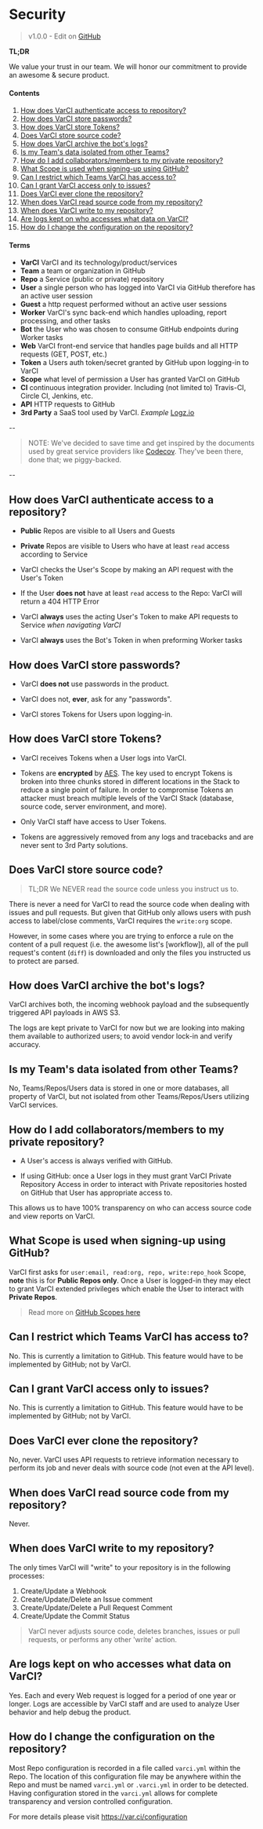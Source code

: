 <!--
 This is the Terms of Service that appears at http://var.ci/privacy/
 You can also find me at http://github.com/varci/support
 -->

# Security

> v1.0.0 - Edit on [GitHub](https://github.com/varci/support/blob/master/pages/security.md)

**TL;DR**

We value your trust in our team. We will honor our commitment to provide an 
awesome & secure product.

#### Contents

1.  [How does VarCI authenticate access to repository?](#how-does-varci-authenticate-access-to-a-repository)
2.  [How does VarCI store passwords?](#how-does-varci-store-passwords)
3.  [How does VarCI store Tokens?](#how-does-varci-store-tokens)
4.  [Does VarCI store source code?](#does-varci-store-source-code)
5.  [How does VarCI archive the bot's logs?](#how-does-varci-archive-the-bots-logs)
6.  [Is my Team's data isolated from other Teams?](#is-my-teams-data-isolated-from-other-teams)
6.  [How do I add collaborators/members to my private repository?](#how-do-i-add-collaboratorsmembers-to-my-private-repository)
7.  [What Scope is used when signing-up using GitHub?](#what-scope-is-used-when-signing-up-using-github)
8.  [Can I restrict which Teams VarCI has access to?](#can-i-restrict-which-teams-varci-has-access-to)
9.  [Can I grant VarCI access only to issues?](#can-i-grant-varci-access-only-to-issues)
10. [Does VarCI ever clone the repository?](#does-varci-ever-clone-the-repository)
11. [When does VarCI read source code from my repository?](#when-does-varci-read-source-code-from-my-repository)
12. [When does VarCI write to my repository?](#when-does-varci-write-to-my-repository)
13. [Are logs kept on who accesses what data on VarCI?](#are-logs-kept-on-who-access-what-data-on-varci)
14. [How do I change the configuration on the repository?](#how-do-i-change-the-configuration-on-the-repository)

#### Terms

-   **VarCI** VarCI and its technology/product/services
-   **Team** a team or organization in GitHub
-   **Repo** a Service (public or private) repository
-   **User** a single person who has logged into VarCI via GitHub therefore has 
    an active user session
-   **Guest** a http request performed without an active user sessions
-   **Worker** VarCI's sync back-end which handles uploading, report processing, 
    and other tasks
-   **Bot** the User who was chosen to consume GitHub endpoints during Worker 
    tasks
-   **Web** VarCI front-end service that handles page builds and all HTTP 
    requests (GET, POST, etc.)
-   **Token** a Users auth token/secret granted by GitHub upon logging-in to 
    VarCI
-   **Scope** what level of permission a User has granted VarCI on GitHub
-   **CI** continuous integration provider. Including (not limited to) Travis-CI, 
    Circle CI, Jenkins, etc.
-   **API** HTTP requests to GitHub
-   **3rd Party** a SaaS tool used by VarCI. *Example* [Logz.io](https://logz.io)

--

>   NOTE: We've decided to save time and get inspired by the documents used by
>   great service providers like [Codecov](https://codecov.io). They've been 
>   there, done that; we piggy-backed. 

--

## How does VarCI authenticate access to a repository?

-   **Public** Repos are visible to all Users and Guests

-   **Private** Repos are visible to Users who have at least `read` access 
    according to Service

-   VarCI checks the User's Scope by making an API request with the User's 
    Token

-   If the User **does not** have at least `read` access to the Repo: VarCI 
    will return a 404 HTTP Error

-   VarCI **always** uses the acting User's Token to make API requests to
    Service *when navigating VarCI*

-   VarCI **always** uses the Bot's Token in when preforming Worker tasks

## How does VarCI store passwords?

-   VarCI **does not** use passwords in the product.

-   VarCI does not, **ever**, ask for any "passwords".

-   VarCI stores Tokens for Users upon logging-in.

## How does VarCI store Tokens?

-   VarCI receives Tokens when a User logs into VarCI.

-   Tokens are **encrypted** by [AES](https://en.wikipedia.org/wiki/Advanced_Encryption_Standard).
    The key used to encrypt Tokens is broken into three chunks stored in 
    different locations in the Stack to reduce a single point of failure. In 
    order to compromise Tokens an attacker must breach multiple levels of the 
    VarCI Stack (database, source code, server environment, and more).

-   Only VarCI staff have access to User Tokens.

-   Tokens are aggressively removed from any logs and tracebacks and are never 
    sent to 3rd Party solutions.

## Does VarCI store source code?

> TL;DR We NEVER read the source code unless you instruct us to.

There is never a need for VarCI to read the source code when dealing with 
issues and pull requests. But given that GitHub only allows users with push 
access to label/close comments, VarCI requires the `write:org` scope.

However, in some cases where you are trying to enforce a rule on the content
of a pull request (i.e. the awesome list's [workflow]), all of the pull 
request's content (`diff`) is downloaded and only the files you instructed us 
to protect are parsed.

## How does VarCI archive the bot's logs?

VarCI archives both, the incoming webhook payload and the subsequently triggered
API payloads in AWS S3.

The logs are kept private to VarCI for now but we are looking into making them
available to authorized users; to avoid vendor lock-in and verify accuracy.

## Is my Team's data isolated from other Teams?

No, Teams/Repos/Users data is stored in one or more databases, all property of
VarCI, but not isolated from other Teams/Repos/Users utilizing VarCI services.

## How do I add collaborators/members to my private repository?

-   A User's access is always verified with GitHub.

-   If using GitHub: once a User logs in they must grant VarCI Private 
    Repository Access in order to interact with Private repositories hosted on
    GitHub that User has appropriate access to.

This allows us to have 100% transparency on who can access source code and view 
reports on VarCI.

## What Scope is used when signing-up using GitHub?

VarCI first asks for `user:email, read:org, repo, write:repo_hook` Scope,
**note** this is for **Public Repos only**. Once a User is logged-in they may
elect to grant VarCI extended privileges which enable the User to interact with
**Private Repos**.

> Read more on [GitHub Scopes here](https://developer.github.com/v3/oauth/#scopes)

## Can I restrict which Teams VarCI has access to?

No. This is currently a limitation to GitHub. This feature would have to be
implemented  by GitHub; not by VarCI.

## Can I grant VarCI access only to issues?

No. This is currently a limitation to GitHub. This feature would have to be
implemented  by GitHub; not by VarCI.

## Does VarCI ever clone the repository?

No, never. VarCI uses API requests to retrieve information necessary to perform
its job and never deals with source code (not even at the API level).

## When does VarCI read source code from my repository?

Never.

## When does VarCI write to my repository?

The only times VarCI will "write" to your repository is in the following
processes:

1.  Create/Update a Webhook
2.  Create/Update/Delete an Issue comment
2.  Create/Update/Delete a Pull Request Comment
3.  Create/Update the Commit Status

>   VarCI never adjusts source code, deletes branches, issues or pull requests, 
>   or performs any other 'write' action.

## Are logs kept on who accesses what data on VarCI?

Yes. Each and every Web request is logged for a period of one year or longer.
Logs are accessible by VarCI staff and are used to analyze User behavior and
help debug the product.

## How do I change the configuration on the repository?

Most Repo configuration is recorded in a file called `varci.yml` within the
Repo. The  location of this configuration file may be anywhere within the Repo
and must be named  `varci.yml` or `.varci.yml` in order to be detected. Having
configuration stored in the  `varci.yml` allows for complete transparency and
version controlled configuration.

For more details please visit https://var.ci/configuration
